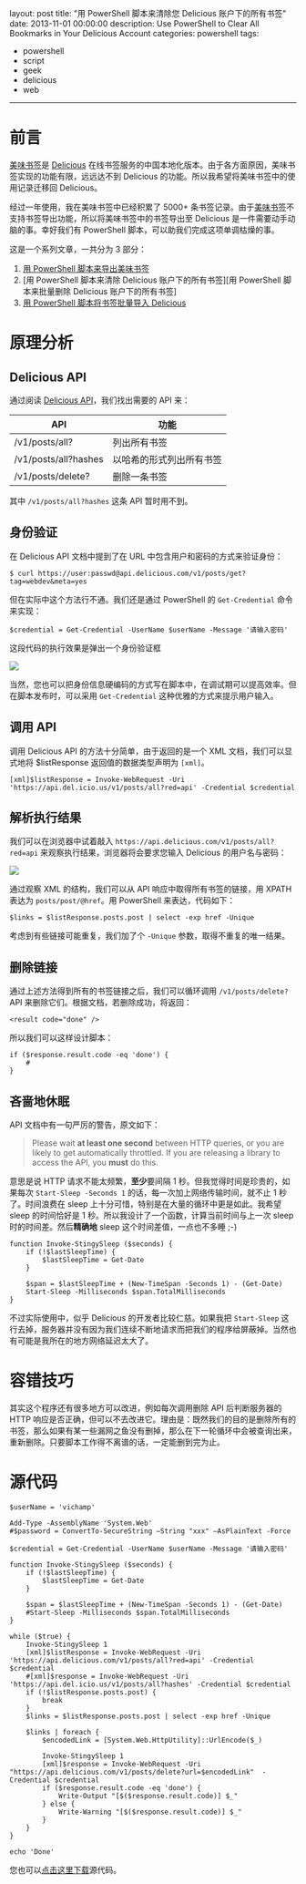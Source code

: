 layout: post
title: "用 PowerShell 脚本来清除您 Delicious 账户下的所有书签"
date: 2013-11-01 00:00:00
description: Use PowerShell to Clear All Bookmarks in Your Delicious Account
categories: powershell
tags:
- powershell
- script
- geek
- delicious
- web
---
前言
====
[美味书签][美味书签]是 [Delicious][Delicious] 在线书签服务的中国本地化版本。由于各方面原因，美味书签实现的功能有限，远远达不到 Delicious 的功能。所以我希望将美味书签中的使用记录迁移回 Delicious。

经过一年使用，我在美味书签中已经积累了 5000+ 条书签记录。由于[美味书签][美味书签]不支持书签导出功能，所以将美味书签中的书签导出至 Delicious 是一件需要动手动脑的事。幸好我们有 PowerShell 脚本，可以助我们完成这项单调枯燥的事。

这是一个系列文章，一共分为 3 部分：
1. [用 PowerShell 脚本来导出美味书签][用 PowerShell 脚本来导出美味书签]
2. [用 PowerShell 脚本来清除 Delicious 账户下的所有书签][用 PowerShell 脚本来批量删除 Delicious 账户下的所有书签]
3. [用 PowerShell 脚本将书签批量导入 Delicious][用 PowerShell 脚本将书签批量导入 Delicious]

原理分析
========

Delicious API
-------------

通过阅读 [Delicious API][Delicious API]，我们找出需要的 API 来：

| API                  | 功能                     |
|----------------------|--------------------------|
| /v1/posts/all?       | 列出所有书签             |
| /v1/posts/all?hashes | 以哈希的形式列出所有书签 |
| /v1/posts/delete?    | 删除一条书签             |

其中 `/v1/posts/all?hashes` 这条 API 暂时用不到。

身份验证
--------
在 Delicious API 文档中提到了在 URL 中包含用户和密码的方式来验证身份：

	$ curl https://user:passwd@api.delicious.com/v1/posts/get?tag=webdev&meta=yes

但在实际中这个方法行不通。我们还是通过 PowerShell 的 `Get-Credential` 命令来实现：

	$credential = Get-Credential -UserName $userName -Message '请输入密码'

这段代码的执行效果是弹出一个身份验证框

![](/img/2013-11-01-use-powershell-to-clear-all-bookmarks-in-your-delicious-account-001.png)

当然，您也可以把身份信息硬编码的方式写在脚本中，在调试期可以提高效率。但在脚本发布时，可以采用 `Get-Credential` 这种优雅的方式来提示用户输入。

调用 API
--------
调用 Delicious API 的方法十分简单，由于返回的是一个 XML 文档，我们可以显式地将 $listResponse 返回值的数据类型声明为 `[xml]`。

	[xml]$listResponse = Invoke-WebRequest -Uri 'https://api.del.icio.us/v1/posts/all?red=api' -Credential $credential

解析执行结果
------------
我们可以在浏览器中试着敲入 `https://api.delicious.com/v1/posts/all?red=api` 来观察执行结果，浏览器将会要求您输入 Delicious 的用户名与密码：

![](/img/2013-11-01-use-powershell-to-clear-all-bookmarks-in-your-delicious-account-002.png)

通过观察 XML 的结构，我们可以从 API 响应中取得所有书签的链接，用 XPATH 表达为 `posts/post/@href`。用 PowerShell 来表达，代码如下：

	$links = $listResponse.posts.post | select -exp href -Unique

考虑到有些链接可能重复，我们加了个 `-Unique` 参数，取得不重复的唯一结果。

删除链接
--------
通过上述方法得到所有的书签链接之后，我们可以循环调用 `/v1/posts/delete?` API 来删除它们。根据文档，若删除成功，将返回：

	<result code="done" />

所以我们可以这样设计脚本：

	if ($response.result.code -eq 'done') {
		#
	}

吝啬地休眠
----------
API 文档中有一句严厉的警告，原文如下：

> Please wait **at least one second** between HTTP queries, or you are likely to get automatically throttled. If you are releasing a library to access the API, you **must** do this.

意思是说 HTTP 请求不能太频繁，**至少**要间隔 1 秒。但我觉得时间是珍贵的，如果每次 `Start-Sleep -Seconds 1` 的话，每一次加上网络传输时间，就不止 1 秒了。时间浪费在 sleep 上十分可惜，特别是在大量的循环中更是如此。我希望 sleep 的时间恰好是 1 秒。所以我设计了一个函数，计算当前时间与上一次 sleep 时的时间差。然后**精确地** sleep 这个时间差值，一点也不多睡 ;-)

	function Invoke-StingySleep ($seconds) {
	    if (!$lastSleepTime) {
	        $lastSleepTime = Get-Date
	    }
	
	    $span = $lastSleepTime + (New-TimeSpan -Seconds 1) - (Get-Date)
	    Start-Sleep -Milliseconds $span.TotalMilliseconds
	}

不过实际使用中，似乎 Delicious 的开发者比较仁慈。如果我把 `Start-Sleep` 这行去掉，服务器并没有因为我们连续不断地请求而把我们的程序给屏蔽掉。当然也有可能是我所在的地方网络延迟太大了。

容错技巧
========
其实这个程序还有很多地方可以改进，例如每次调用删除 API 后判断服务器的 HTTP 响应是否正确，但可以不去改进它。理由是：既然我们的目的是删除所有的书签，那么如果有某一些漏网之鱼没有删掉，那么在下一轮循环中会被查询出来，重新删除。只要脚本工作得不离谱的话，一定能删到完为止。

[Delicious]:     http://delicious.com                  "Delicious官方网站"
[美味书签]:      http://meiweisq.com                   "Delicious的中国版"
[Delicious API]: https://github.com/avos/delicious-api "在 github 上的Delicious API说明"

[用 PowerShell 脚本来导出美味书签]: /powershell/2013/11/01/use-powershell-to-export-bookmarks-in-meiweisq
[用 PowerShell 脚本来清除 Delicious 账户下的所有书签]: /powershell/2013/11/01/use-powershell-to-clear-all-bookmarks-in-your-delicious-account
[用 PowerShell 脚本将书签批量导入 Delicious]: /powershell/2013/11/01/use-powershell-to-batch-import-bookmarks-into-delicious

源代码
======
<!--more-->

	$userName = 'vichamp'
	
	Add-Type -AssemblyName 'System.Web'
	#$password = ConvertTo-SecureString –String "xxx" –AsPlainText -Force
	
	$credential = Get-Credential -UserName $userName -Message '请输入密码'
	
	function Invoke-StingySleep ($seconds) {
	    if (!$lastSleepTime) {
	        $lastSleepTime = Get-Date
	    }
	
	    $span = $lastSleepTime + (New-TimeSpan -Seconds 1) - (Get-Date)
	    #Start-Sleep -Milliseconds $span.TotalMilliseconds
	}
	
	while ($true) {
	    Invoke-StingySleep 1
	    [xml]$listResponse = Invoke-WebRequest -Uri 'https://api.delicious.com/v1/posts/all?red=api' -Credential $credential
	    #[xml]$response = Invoke-WebRequest -Uri 'https://api.del.icio.us/v1/posts/all?hashes' -Credential $credential
	    if (!$listResponse.posts.post) {
	        break
	    }
	    $links = $listResponse.posts.post | select -exp href -Unique
	
	    $links | foreach {
	        $encodedLink = [System.Web.HttpUtility]::UrlEncode($_)
	
	        Invoke-StingySleep 1
	        [xml]$response = Invoke-WebRequest -Uri "https://api.delicious.com/v1/posts/delete?url=$encodedLink"  -Credential $credential
	        if ($response.result.code -eq 'done') {
	            Write-Output "[$($response.result.code)] $_"
	        } else {
	            Write-Warning "[$($response.result.code)] $_"
	        }
	    }
	}
	
	echo 'Done'

您也可以[点击这里下载](/assets/download/Clear-Delicious.ps1)源代码。
